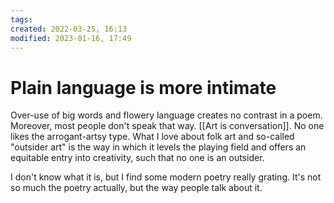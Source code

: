 ```yaml
---
tags: 
created: 2022-03-25, 16:13
modified: 2023-01-16, 17:49
---
```


# Plain language is more intimate
Over-use of big words and flowery language creates no contrast in a poem. Moreover, most people don't speak that way. [[Art is conversation]]. No one likes the arrogant-artsy type. What I love about folk art and so-called "outsider art" is the way in which it levels the playing field and offers an equitable entry into creativity, such that no one is an outsider.

I don't know what it is, but I find some modern poetry really grating. It's not so much the poetry actually, but the way people talk about it.